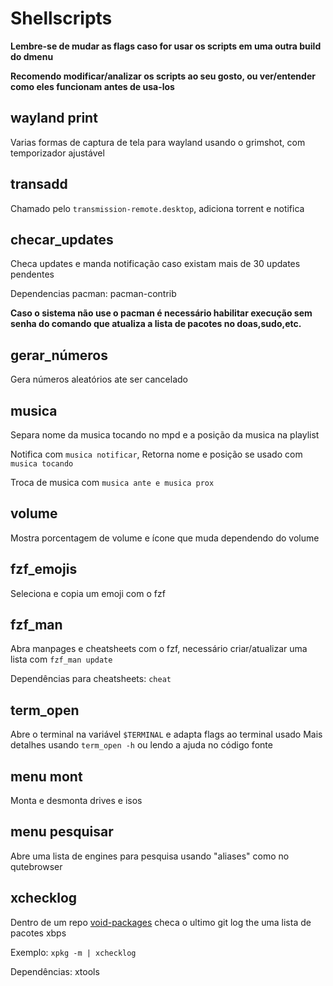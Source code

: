 # Shellscripts

**Lembre-se de mudar as flags caso for usar os scripts em uma outra build do dmenu**

**Recomendo modificar/analizar os scripts ao seu gosto, ou ver/entender como eles funcionam antes de usa-los**

## wayland print

Varias formas de captura de tela para wayland usando o grimshot, com temporizador ajustável

## transadd

Chamado pelo `transmission-remote.desktop`, adiciona torrent e notifica

## checar_updates

Checa updates e manda notificação caso existam mais de 30 updates pendentes

Dependencias pacman: pacman-contrib

**Caso o sistema não use o pacman é necessário habilitar execução sem senha do comando que atualiza a lista de pacotes no doas,sudo,etc.**

## gerar_números

Gera números aleatórios ate ser cancelado

## musica

Separa nome da musica tocando no mpd e a posição da musica na playlist

Notifica com `musica notificar`, Retorna nome e posição se usado com `musica tocando`

Troca de musica com `musica ante e musica prox`

## volume

Mostra porcentagem de volume e ícone que muda dependendo do volume

## fzf_emojis

Seleciona e copia um emoji com o fzf

## fzf_man

Abra manpages e cheatsheets com o fzf, necessário criar/atualizar uma lista com `fzf_man update`

Dependências para cheatsheets: `cheat`

## term_open

Abre o terminal na variável `$TERMINAL` e adapta flags ao terminal usado
Mais detalhes usando `term_open -h` ou lendo a ajuda no código fonte

## menu mont

Monta e desmonta drives e isos

## menu pesquisar

Abre uma lista de engines para pesquisa usando "aliases" como no qutebrowser

## xchecklog

Dentro de um repo [void-packages](https://github.com/void-linux/void-packages) checa o ultimo git log the uma lista de pacotes xbps

Exemplo: `xpkg -m | xchecklog`

Dependências: xtools
